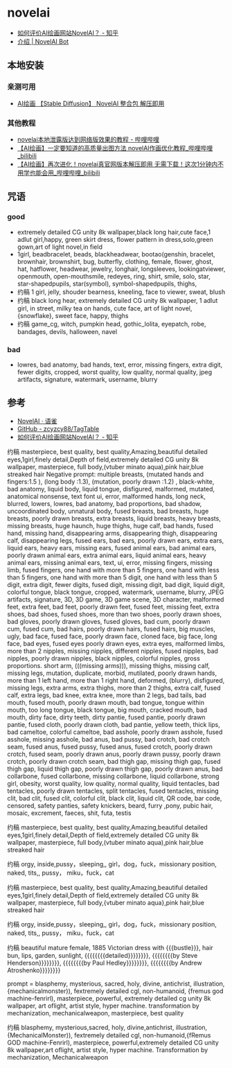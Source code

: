 # novelai

- [如何评价AI绘画网站NovelAI？ - 知乎](https://www.zhihu.com/question/558019952/answer/2710009035?utm_campaign=&utm_medium=social&utm_oi=752833622943219712&utm_psn=1563165958105165824&utm_source=qq)
- [介绍 | NovelAI Bot](https://novelai.koishi.chat/)

## 本地安装

### 亲测可用

* [AI绘画 【Stable Diffusion】 NovelAI 整合包 解压即用](https://www.bilibili.com/video/BV1aN4y1A7j1)

### 其他教程

* [novelai本地泄露版达到网络版效果的教程 - 哔哩哔哩](https://www.bilibili.com/read/cv18971531?spm_id_from=333.999.list.card_article.click)
* [【AI绘画】一定要知道的高质量出图方法 novelAI作画优化教程_哔哩哔哩_bilibili](https://www.bilibili.com/video/BV1wm4y1A7w9/?spm_id_from=333.880.my_history.page.click&vd_source=ebf06d572d5366b5ef7bc5032fefb08d "【AI绘画】一定要知道的高质量出图方法 novelAI作画优化教程_哔哩哔哩_bilibili")
* [【AI绘画】再次进化！novelai真官网版本解压即用 无需下载！这次1分钟内不用学也能会用_哔哩哔哩_bilibili](https://www.bilibili.com/video/BV1EV4y1L7dX/?spm_id_from=333.880.my_history.page.click&vd_source=ebf06d572d5366b5ef7bc5032fefb08d "【AI绘画】再次进化！novelai真官网版本解压即用 无需下载！这次1分钟内不用学也能会用_哔哩哔哩_bilibili")

## 咒语

### good

* extremely detailed CG unity 8k wallpaper,black long hair,cute face,1 adlut girl,happy, green skirt dress, flower pattern in dress,solo,green gown,art of light novel,in field
* 1girl, beadbracelet, beads, blackheadwear, bootao(genshin, bracelet, brownhair, brownshirt, bug, butterfly, clothing, female, flower, ghost, hat, hatflower, headwear, jewelry, longhair, longsleeves, lookingatviewer, openmouth, open-mouthsmile, redeyes, ring, shirt, smile, solo, star, star-shapedpupils, star(symbol), symbol-shapedpupils, thighs,
* 约稿 1 girl, jelly, shouder bearness, kneeling, face to viewer, sweat, blush
* 约稿 black long hear, extremely detailed CG unity 8k wallpaper, 1 adlut girl, in street, milky tea on hands, cute face, art of light novel, {snowflake}, sweet face, happy, thighs
* 约稿 game_cg, witch, pumpkin head, gothic_lolita, eyepatch, robe, bandages, devils, halloween, navel

### bad

* lowres, bad anatomy, bad hands, text, error, missing fingers, extra digit, fewer digits, cropped, worst quality, low quality, normal quality, jpeg artifacts, signature, watermark, username, blurry

## 参考

* [NovelAI · 语雀](https://www.yuque.com/longyuye/lmgcwy)
* [GitHub - zcyzcy88/TagTable](https://github.com/zcyzcy88/TagTable)
* [如何评价AI绘画网站NovelAI？ - 知乎](https://www.zhihu.com/question/558019952/answer/2710009035?utm_campaign=&utm_medium=social&utm_oi=752833622943219712&utm_psn=1563165958105165824&utm_source=qq)

约稿 masterpiece, best quality, best quality,Amazing,beautiful detailed eyes,1girl,finely detail,Depth of field,extremely detailed CG unity 8k wallpaper, masterpiece, full body,(vtuber minato aqua),pink hair,blue streaked hair
Negative prompt: multiple breasts, (mutated hands and fingers:1.5 ), (long body :1.3), (mutation, poorly drawn :1.2) , black-white, bad anatomy, liquid body, liquid tongue, disfigured, malformed, mutated, anatomical nonsense, text font ui, error, malformed hands, long neck, blurred, lowers, lowres, bad anatomy, bad proportions, bad shadow, uncoordinated body, unnatural body, fused breasts, bad breasts, huge breasts, poorly drawn breasts, extra breasts, liquid breasts, heavy breasts, missing
breasts, huge haunch, huge thighs, huge calf, bad hands, fused hand, missing hand, disappearing arms, disappearing thigh, disappearing calf, disappearing legs, fused ears, bad ears, poorly drawn ears, extra ears, liquid ears, heavy ears, missing ears, fused animal ears, bad animal ears, poorly drawn animal ears, extra animal ears, liquid animal ears, heavy animal ears, missing animal ears, text, ui, error, missing fingers, missing limb, fused fingers, one hand with more than 5 fingers, one hand
with less than 5 fingers, one hand with more than 5 digit, one hand with less than 5 digit, extra digit, fewer digits, fused digit, missing digit, bad digit, liquid digit, colorful tongue, black tongue, cropped, watermark, username, blurry, JPEG artifacts, signature, 3D, 3D game, 3D game scene, 3D character, malformed feet, extra feet, bad feet, poorly drawn feet, fused feet, missing feet, extra shoes, bad shoes, fused shoes, more than two shoes, poorly drawn shoes, bad gloves, poorly drawn
gloves, fused gloves, bad cum, poorly drawn cum, fused cum, bad hairs, poorly drawn hairs, fused hairs, big muscles, ugly, bad face, fused face, poorly drawn face, cloned face, big face, long face, bad eyes, fused eyes poorly drawn eyes, extra eyes, malformed limbs, more than 2 nipples, missing nipples, different nipples, fused nipples, bad nipples, poorly drawn nipples, black nipples, colorful nipples, gross proportions. short arm, (((missing arms))), missing thighs, missing calf, missing legs,
mutation, duplicate, morbid, mutilated, poorly drawn hands, more than 1 left hand, more than 1 right hand, deformed, (blurry), disfigured, missing legs, extra arms, extra thighs, more than 2 thighs, extra calf, fused calf, extra legs, bad knee, extra knee, more than 2 legs, bad tails, bad mouth, fused mouth, poorly drawn mouth, bad tongue, tongue within mouth, too long tongue, black tongue, big mouth, cracked mouth, bad mouth, dirty face, dirty teeth, dirty pantie, fused pantie, poorly drawn
pantie, fused cloth, poorly drawn cloth, bad pantie, yellow teeth, thick lips, bad cameltoe, colorful cameltoe, bad asshole, poorly drawn asshole, fused asshole, missing asshole, bad anus, bad pussy, bad crotch, bad crotch seam, fused anus, fused pussy, fused anus, fused crotch, poorly drawn crotch, fused seam, poorly drawn anus, poorly drawn pussy, poorly drawn crotch, poorly drawn crotch seam, bad thigh gap, missing thigh gap, fused thigh gap, liquid thigh gap, poorly drawn thigh gap, poorly
drawn anus, bad collarbone, fused collarbone, missing collarbone, liquid collarbone, strong girl, obesity, worst quality, low quality, normal quality, liquid tentacles, bad tentacles, poorly drawn tentacles, split tentacles, fused tentacles, missing clit, bad clit, fused clit, colorful clit, black clit, liquid clit, QR code, bar code, censored, safety panties, safety knickers, beard, furry ,pony, pubic hair, mosaic, excrement, faeces, shit, futa, testis

约稿 masterpiece, best quality, best quality,Amazing,beautiful detailed eyes,1girl,finely detail,Depth of field,extremely detailed CG unity 8k wallpaper, masterpiece, full body,(vtuber minato aqua),pink hair,blue streaked hair

约稿 orgy, inside,pussy，sleeping,, girl，dog，fuck，missionary position, naked, tits,, pussy， miku，fuck，cat

约稿 masterpiece, best quality, best quality,Amazing,beautiful detailed eyes,1girl,finely detail,Depth of field,extremely detailed CG unity 8k wallpaper, masterpiece, full body,{vtuber minato aqua},pink hair,blue streaked hair

约稿 orgy, inside,pussy，sleeping,, girl，dog，fuck，missionary position, naked, tits,, pussy， miku，fuck，cat

约稿 beautiful mature female, 1885 Victorian dress with {{{bustle}}}, hair bun, lips, garden, sunlight, {{{{{{{{detailed}}}}}}}}, {{{{{{{{by Steve Henderson}}}}}}}}, {{{{{{{{by Paul Hedley}}}}}}}}, {{{{{{{{by Andrew Atroshenko}}}}}}}}

prompt = blasphemy, mysterious, sacred, holy, divine, antichrist, illustration, {mechanicalmonster)), fextremely detailed cgl, non-humanoid, {fremus god machine-fenrirl), masterpiece, powerful, extremely detailed cg unity 8k wallpaper, art oflight, artist style, hyper machine. transformation by mechanization, mechanicalweapon, masterpiece, best quality

约稿 blasphemy, mysterious,sacred, holy, divine,antichrist, illustration,{MechanicalMonster)), fextremely detailed cgl, non-humanoid,{fRemus GOD machine-Fenrirl), masterpiece, powerful,extremely detailed CG unity 8k wallpaper,art oflight, artist style, hyper machine. Transformation by mechanization, Mechanicalweapon
